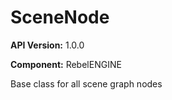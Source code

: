 # SceneNode

**API Version:** 1.0.0

**Component:** RebelENGINE

Base class for all scene graph nodes

